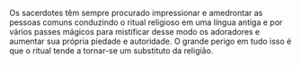 ﻿Os sacerdotes têm sempre procurado impressionar e amedrontar as pessoas comuns conduzindo o ritual religioso em uma língua antiga e por vários passes mágicos para mistificar desse modo os adoradores e aumentar sua própria piedade e autoridade. O grande perigo em tudo isso é que o ritual tende a tornar-se um substituto da religião.